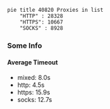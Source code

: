 
```mermaid
pie title 40820 Proxies in list
    "HTTP" : 28328
    "HTTPS": 10667
    "SOCKS" : 8928
```

### Some Info
#### Average Timeout

- mixed: 8.0s
- http: 4.5s
- https: 15.9s
- socks: 12.7s